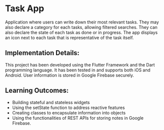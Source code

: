 # Task App

Application where users can write down their most relevant tasks. They may also declare a category for each tasks, allowing filtered searches. They can also declare the state of each task as done or in progress. The app displays an icon next to each task that is representative of the task itself.

## Implementation Details:
This project has been developed using the Flutter Framework and the Dart programming language. It has been tested in and supports both iOS and Android.
User information is stored in Google Firebase securely.

## Learning Outcomes:
- Building stateful and stateless widgets
- Using the setState function to address reactive features
- Creating classes to encapsulate information into objects
- Using the functionalities of REST APIs for storing notes in Google Firebase.
